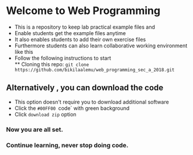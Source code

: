 # Welcome to Web Programming
* This is a repository to keep lab practical example files and
* Enable students get the example files anytime
* It also enables students to add their own exercise files 
* Furthermore students can also learn collaborative working environment like this
* Follow the following instructions to start\
** Cloning this repo: `git clone https://github.com/bikilaalemu/web_programming_sec_a_2018.git` 
## Alternatively , you can download the code
* This option doesn't require you to download additional software
* Click the `#00FF00 `code` with green background
* Click `download zip` option
### Now you are all set. 
### Continue learning, never stop doing code. 
